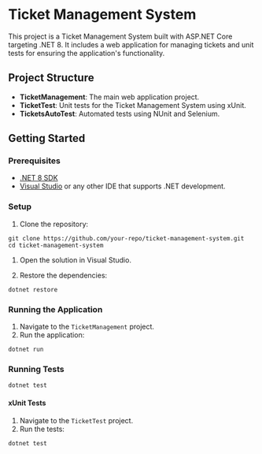 # Ticket Management System

This project is a Ticket Management System built with ASP.NET Core targeting .NET 8. It includes a web application for managing tickets and unit tests for ensuring the application's functionality.

## Project Structure

- **TicketManagement**: The main web application project.
- **TicketTest**: Unit tests for the Ticket Management System using xUnit.
- **TicketsAutoTest**: Automated tests using NUnit and Selenium.

## Getting Started

### Prerequisites

- [.NET 8 SDK](https://dotnet.microsoft.com/download/dotnet/8.0)
- [Visual Studio](https://visualstudio.microsoft.com/) or any other IDE that supports .NET development.

### Setup

1. Clone the repository:

```
git clone https://github.com/your-repo/ticket-management-system.git
cd ticket-management-system
```
    
1. Open the solution in Visual Studio.

1. Restore the dependencies:

```
dotnet restore
```
    
### Running the Application

1. Navigate to the `TicketManagement` project.
1. Run the application:
```
dotnet run
```

### Running Tests
```
dotnet test
```
#### xUnit Tests

1. Navigate to the `TicketTest` project.
1. Run the tests:
```
dotnet test
```
